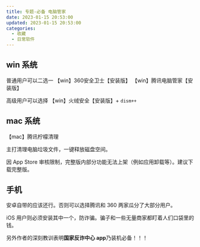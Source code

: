 ```yaml
---
title: 专题-必备 电脑管家
date: 2023-01-15 20:53:00
updated: 2023-01-15 20:53:00
categories:
  - 收藏
  - 日常软件
---
```


## win 系统

普通用户可以二选一
【win】360安全卫士【安装版】
【win】腾讯电脑管家【安装版】

高级用户可以选择
【win】火绒安全【安装版】+ `dism++`

## mac 系统

【mac】腾讯柠檬清理

主打清理电脑垃圾文件，一键释放磁盘空间。

因 App Store 审核限制，完整版内部分功能无法上架（例如应用卸载等）。建议下载完整版。

## 手机

安卓自带的应该还行。否则可以选择腾讯和 360 两家瓜分了大部分用户。

iOS 用户则必须安装其中一个，防诈骗。骗子和一些无量商家都盯着人们口袋里的钱。

另外作者的深刻教训表明**国家反诈中心 app**乃装机必备！！！
